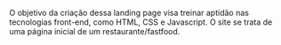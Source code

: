 O objetivo da criação dessa landing page visa treinar aptidão nas tecnologias front-end, como HTML, CSS e Javascript.
O site se trata de uma página inicial de um restaurante/fastfood.

